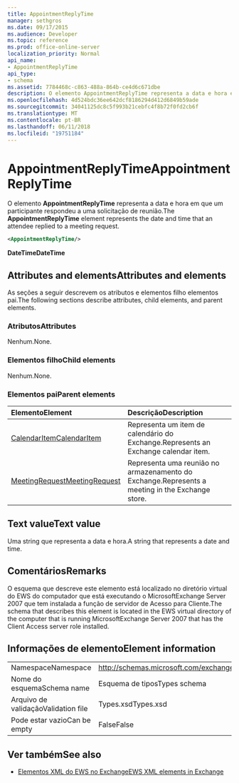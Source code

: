 ```yaml
---
title: AppointmentReplyTime
manager: sethgros
ms.date: 09/17/2015
ms.audience: Developer
ms.topic: reference
ms.prod: office-online-server
localization_priority: Normal
api_name:
- AppointmentReplyTime
api_type:
- schema
ms.assetid: 7784468c-c863-488a-864b-ce4d6c671dbe
description: O elemento AppointmentReplyTime representa a data e hora em que um participante respondeu a uma solicitação de reunião.
ms.openlocfilehash: 4d524bdc36ee642dcf8186294d412d6849b59ade
ms.sourcegitcommit: 34041125dc8c5f993b21cebfc4f8b72f0fd2cb6f
ms.translationtype: MT
ms.contentlocale: pt-BR
ms.lasthandoff: 06/11/2018
ms.locfileid: "19751184"
---
```

# <a name="appointmentreplytime"></a><span data-ttu-id="9720c-103">AppointmentReplyTime</span><span class="sxs-lookup"><span data-stu-id="9720c-103">AppointmentReplyTime</span></span>

<span data-ttu-id="9720c-104">O elemento **AppointmentReplyTime** representa a data e hora em que um participante respondeu a uma solicitação de reunião.</span><span class="sxs-lookup"><span data-stu-id="9720c-104">The **AppointmentReplyTime** element represents the date and time that an attendee replied to a meeting request.</span></span> 
  
```xml
<AppointmentReplyTime/>
```

 <span data-ttu-id="9720c-105">**DateTime**</span><span class="sxs-lookup"><span data-stu-id="9720c-105">**DateTime**</span></span>
## <a name="attributes-and-elements"></a><span data-ttu-id="9720c-106">Attributes and elements</span><span class="sxs-lookup"><span data-stu-id="9720c-106">Attributes and elements</span></span>

<span data-ttu-id="9720c-107">As seções a seguir descrevem os atributos e elementos filho elementos pai.</span><span class="sxs-lookup"><span data-stu-id="9720c-107">The following sections describe attributes, child elements, and parent elements.</span></span>
  
### <a name="attributes"></a><span data-ttu-id="9720c-108">Atributos</span><span class="sxs-lookup"><span data-stu-id="9720c-108">Attributes</span></span>

<span data-ttu-id="9720c-109">Nenhum.</span><span class="sxs-lookup"><span data-stu-id="9720c-109">None.</span></span>
  
### <a name="child-elements"></a><span data-ttu-id="9720c-110">Elementos filho</span><span class="sxs-lookup"><span data-stu-id="9720c-110">Child elements</span></span>

<span data-ttu-id="9720c-111">Nenhum.</span><span class="sxs-lookup"><span data-stu-id="9720c-111">None.</span></span>
  
### <a name="parent-elements"></a><span data-ttu-id="9720c-112">Elementos pai</span><span class="sxs-lookup"><span data-stu-id="9720c-112">Parent elements</span></span>

|<span data-ttu-id="9720c-113">**Elemento**</span><span class="sxs-lookup"><span data-stu-id="9720c-113">**Element**</span></span>|<span data-ttu-id="9720c-114">**Descrição**</span><span class="sxs-lookup"><span data-stu-id="9720c-114">**Description**</span></span>|
|:-----|:-----|
|[<span data-ttu-id="9720c-115">CalendarItem</span><span class="sxs-lookup"><span data-stu-id="9720c-115">CalendarItem</span></span>](calendaritem.md) <br/> |<span data-ttu-id="9720c-116">Representa um item de calendário do Exchange.</span><span class="sxs-lookup"><span data-stu-id="9720c-116">Represents an Exchange calendar item.</span></span>  <br/> |
|[<span data-ttu-id="9720c-117">MeetingRequest</span><span class="sxs-lookup"><span data-stu-id="9720c-117">MeetingRequest</span></span>](meetingrequest.md) <br/> |<span data-ttu-id="9720c-118">Representa uma reunião no armazenamento do Exchange.</span><span class="sxs-lookup"><span data-stu-id="9720c-118">Represents a meeting in the Exchange store.</span></span>  <br/> |
   
## <a name="text-value"></a><span data-ttu-id="9720c-119">Text value</span><span class="sxs-lookup"><span data-stu-id="9720c-119">Text value</span></span>

<span data-ttu-id="9720c-120">Uma string que representa a data e hora.</span><span class="sxs-lookup"><span data-stu-id="9720c-120">A string that represents a date and time.</span></span>
  
## <a name="remarks"></a><span data-ttu-id="9720c-121">Comentários</span><span class="sxs-lookup"><span data-stu-id="9720c-121">Remarks</span></span>

<span data-ttu-id="9720c-122">O esquema que descreve este elemento está localizado no diretório virtual do EWS do computador que está executando o MicrosoftExchange Server 2007 que tem instalada a função de servidor de Acesso para Cliente.</span><span class="sxs-lookup"><span data-stu-id="9720c-122">The schema that describes this element is located in the EWS virtual directory of the computer that is running MicrosoftExchange Server 2007 that has the Client Access server role installed.</span></span>
  
## <a name="element-information"></a><span data-ttu-id="9720c-123">Informações de elemento</span><span class="sxs-lookup"><span data-stu-id="9720c-123">Element information</span></span>

|||
|:-----|:-----|
|<span data-ttu-id="9720c-124">Namespace</span><span class="sxs-lookup"><span data-stu-id="9720c-124">Namespace</span></span>  <br/> |http://schemas.microsoft.com/exchange/services/2006/types  <br/> |
|<span data-ttu-id="9720c-125">Nome do esquema</span><span class="sxs-lookup"><span data-stu-id="9720c-125">Schema name</span></span>  <br/> |<span data-ttu-id="9720c-126">Esquema de tipos</span><span class="sxs-lookup"><span data-stu-id="9720c-126">Types schema</span></span>  <br/> |
|<span data-ttu-id="9720c-127">Arquivo de validação</span><span class="sxs-lookup"><span data-stu-id="9720c-127">Validation file</span></span>  <br/> |<span data-ttu-id="9720c-128">Types.xsd</span><span class="sxs-lookup"><span data-stu-id="9720c-128">Types.xsd</span></span>  <br/> |
|<span data-ttu-id="9720c-129">Pode estar vazio</span><span class="sxs-lookup"><span data-stu-id="9720c-129">Can be empty</span></span>  <br/> |<span data-ttu-id="9720c-130">False</span><span class="sxs-lookup"><span data-stu-id="9720c-130">False</span></span>  <br/> |
   
## <a name="see-also"></a><span data-ttu-id="9720c-131">Ver também</span><span class="sxs-lookup"><span data-stu-id="9720c-131">See also</span></span>

- [<span data-ttu-id="9720c-132">Elementos XML do EWS no Exchange</span><span class="sxs-lookup"><span data-stu-id="9720c-132">EWS XML elements in Exchange</span></span>](ews-xml-elements-in-exchange.md)

